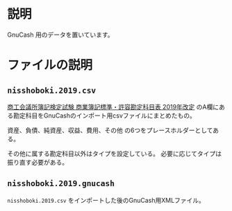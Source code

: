 # 説明

GnuCash 用のデータを置いています。


# ファイルの説明

## ``nisshoboki.2019.csv``

[商工会議所簿記検定試験 商業簿記標準・許容勘定科目表 2019年改定](https://www.kentei.ne.jp/wp/wp-content/uploads/2019/02/2019_kamoku.pdf)
のA欄にある勘定科目をGnuCashのインポート用csvファイルにまとめたもの。

資産、負債、純資産、収益、費用、その他 の6つをプレースホルダーとしてある。

その他に属する勘定科目以外はタイプを設定している。
必要に応じてタイプは振り直す必要がある。

## ``nisshoboki.2019.gnucash``

``nisshoboki.2019.csv`` をインポートした後のGnuCash用XMLファイル。

